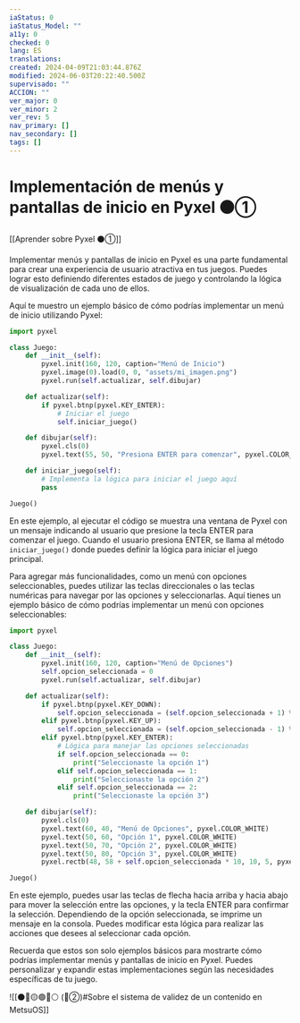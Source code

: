 ```yaml
---
iaStatus: 0
iaStatus_Model: ""
a11y: 0
checked: 0
lang: ES
translations: 
created: 2024-04-09T21:03:44.876Z
modified: 2024-06-03T20:22:40.500Z
supervisado: ""
ACCION: ""
ver_major: 0
ver_minor: 2
ver_rev: 5
nav_primary: []
nav_secondary: []
tags: []
---
```

# Implementación de menús y pantallas de inicio en Pyxel ⚫①

[[Aprender sobre Pyxel  ⚫①]]

Implementar menús y pantallas de inicio en Pyxel es una parte fundamental para crear una experiencia de usuario atractiva en tus juegos. Puedes lograr esto definiendo diferentes estados de juego y controlando la lógica de visualización de cada uno de ellos.

Aquí te muestro un ejemplo básico de cómo podrías implementar un menú de inicio utilizando Pyxel:

```python
import pyxel

class Juego:
    def __init__(self):
        pyxel.init(160, 120, caption="Menú de Inicio")
        pyxel.image(0).load(0, 0, "assets/mi_imagen.png")
        pyxel.run(self.actualizar, self.dibujar)

    def actualizar(self):
        if pyxel.btnp(pyxel.KEY_ENTER):
            # Iniciar el juego
            self.iniciar_juego()

    def dibujar(self):
        pyxel.cls(0)
        pyxel.text(55, 50, "Presiona ENTER para comenzar", pyxel.COLOR_WHITE)

    def iniciar_juego(self):
        # Implementa la lógica para iniciar el juego aquí
        pass

Juego()
```

En este ejemplo, al ejecutar el código se muestra una ventana de Pyxel con un mensaje indicando al usuario que presione la tecla ENTER para comenzar el juego. Cuando el usuario presiona ENTER, se llama al método `iniciar_juego()` donde puedes definir la lógica para iniciar el juego principal.

Para agregar más funcionalidades, como un menú con opciones seleccionables, puedes utilizar las teclas direccionales o las teclas numéricas para navegar por las opciones y seleccionarlas. Aquí tienes un ejemplo básico de cómo podrías implementar un menú con opciones seleccionables:

```python
import pyxel

class Juego:
    def __init__(self):
        pyxel.init(160, 120, caption="Menú de Opciones")
        self.opcion_seleccionada = 0
        pyxel.run(self.actualizar, self.dibujar)

    def actualizar(self):
        if pyxel.btnp(pyxel.KEY_DOWN):
            self.opcion_seleccionada = (self.opcion_seleccionada + 1) % 3
        elif pyxel.btnp(pyxel.KEY_UP):
            self.opcion_seleccionada = (self.opcion_seleccionada - 1) % 3
        elif pyxel.btnp(pyxel.KEY_ENTER):
            # Lógica para manejar las opciones seleccionadas
            if self.opcion_seleccionada == 0:
                print("Seleccionaste la opción 1")
            elif self.opcion_seleccionada == 1:
                print("Seleccionaste la opción 2")
            elif self.opcion_seleccionada == 2:
                print("Seleccionaste la opción 3")

    def dibujar(self):
        pyxel.cls(0)
        pyxel.text(60, 40, "Menú de Opciones", pyxel.COLOR_WHITE)
        pyxel.text(50, 60, "Opción 1", pyxel.COLOR_WHITE)
        pyxel.text(50, 70, "Opción 2", pyxel.COLOR_WHITE)
        pyxel.text(50, 80, "Opción 3", pyxel.COLOR_WHITE)
        pyxel.rectb(48, 58 + self.opcion_seleccionada * 10, 10, 5, pyxel.COLOR_WHITE)

Juego()
```

En este ejemplo, puedes usar las teclas de flecha hacia arriba y hacia abajo para mover la selección entre las opciones, y la tecla ENTER para confirmar la selección. Dependiendo de la opción seleccionada, se imprime un mensaje en la consola. Puedes modificar esta lógica para realizar las acciones que desees al seleccionar cada opción.

Recuerda que estos son solo ejemplos básicos para mostrarte cómo podrías implementar menús y pantallas de inicio en Pyxel. Puedes personalizar y expandir estas implementaciones según las necesidades específicas de tu juego.

![[⚫🔴🟡🟢🔵⚪ (🔴②)#Sobre el sistema de validez de un contenido en MetsuOS]]